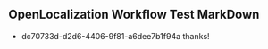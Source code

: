## OpenLocalization Workflow Test MarkDown
* dc70733d-d2d6-4406-9f81-a6dee7b1f94a thanks!

<!--HONumber=Aug16_HO4-->


